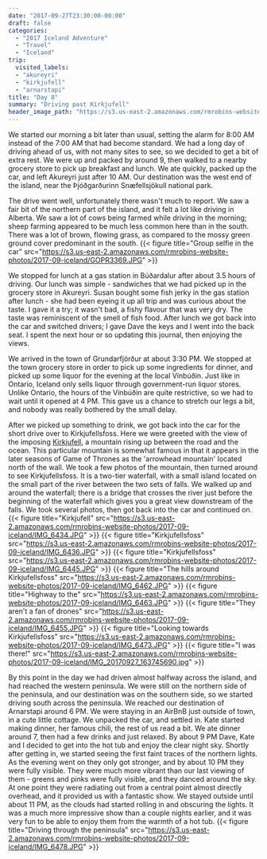 ```yaml
---
date: "2017-09-27T23:30:00-00:00"
draft: false
categories:
  - "2017 Iceland Adventure"
  - "Travel"
  - "Iceland"
trip:
  visited_labels:
  - "akureyri"
  - "kirkjufell"
  - "arnarstapi"
title: "Day 8"
summary: "Driving past Kirkjufell"
header_image_path: "https://s3.us-east-2.amazonaws.com/rmrobins-website-photos/2017-09-iceland/IMG_6434.JPG"
---
```


We started our morning a bit later than usual, setting the alarm for 8:00 AM instead of the 7:00 AM that had become standard. We had a long day of driving ahead of us, with not many sites to see, so we decided to get a bit of extra rest. We were up and packed by around 9, then walked to a nearby grocery store to pick up breakfast and lunch. We ate quickly, packed up the car, and left Akureyri just after 10 AM. Our destination was the west end of the island, near the Þjóðgarðurinn Snæfellsjökull national park.

The drive went well, unfortunately there wasn't much to report. We saw a fair bit of the northern part of the island, and it felt a lot like driving in Alberta. We saw a lot of cows being farmed while driving in the morning; sheep farming appeared to be much less common here than in the south. There was a lot of brown, flowing grass, as compared to the mossy green ground cover predominant in the south.
{{< figure title="Group selfie in the car" src="https://s3.us-east-2.amazonaws.com/rmrobins-website-photos/2017-09-iceland/GOPR3369.JPG" >}}

We stopped for lunch at a gas station in Búðardalur after about 3.5 hours of driving. Our lunch was simple - sandwiches that we had picked up in the grocery store in Akureyri. Susan bought some fish jerky in the gas station after lunch - she had been eyeing it up all trip and was curious about the taste. I gave it a try; it wasn't bad, a fishy flavour that was very dry. The taste was reminiscent of the smell of fish food. After lunch we got back into the car and switched drivers; I gave Dave the keys and I went into the back seat. I spent the next hour or so updating this journal, then enjoying the views.

We arrived in the town of Grundarfjörður at about 3:30 PM. We stopped at the town grocery store in order to pick up some ingredients for dinner, and picked up some liquor for the evening at the local Vínbúðin. Just like in Ontario, Iceland only sells liquor through government-run liquor stores. Unlike Ontario, the hours of the Vínbúðin are quite restrictive, so we had to wait until it opened at 4 PM. This gave us a chance to stretch our legs a bit, and nobody was really bothered by the small delay.

After we picked up something to drink, we got back into the car for the short drive over to Kirkjufellsfoss. Here we were greeted with the view of the imposing [Kirkjufell](https://en.wikipedia.org/wiki/Kirkjufell), a mountain rising up between the road and the ocean. This particular mountain is somewhat famous in that it appears in the later seasons of Game of Thrones as the 'arrowhead mountain' located north of the wall. We took a few photos of the mountain, then turned around to see Kirkjufellsfoss. It is a two-tier waterfall, with a small island located on the small part of the river between the two sets of falls. We walked up and around the waterfall; there is a bridge that crosses the river just before the beginning of the waterfall which gives you a great view downstream of the falls. We took several photos, then got back into the car and continued on.
{{< figure title="Kirkjufell" src="https://s3.us-east-2.amazonaws.com/rmrobins-website-photos/2017-09-iceland/IMG_6434.JPG" >}}
{{< figure title="Kirkjufellsfoss" src="https://s3.us-east-2.amazonaws.com/rmrobins-website-photos/2017-09-iceland/IMG_6436.JPG" >}}
{{< figure title="Kirkjufellsfoss" src="https://s3.us-east-2.amazonaws.com/rmrobins-website-photos/2017-09-iceland/IMG_6445.JPG" >}}
{{< figure title="The hills around Kirkjufellsfoss" src="https://s3.us-east-2.amazonaws.com/rmrobins-website-photos/2017-09-iceland/IMG_6462.JPG" >}}
{{< figure title="Highway to the" src="https://s3.us-east-2.amazonaws.com/rmrobins-website-photos/2017-09-iceland/IMG_6463.JPG" >}}
{{< figure title="They aren't a fan of drones" src="https://s3.us-east-2.amazonaws.com/rmrobins-website-photos/2017-09-iceland/IMG_6455.JPG" >}}
{{< figure title="Looking towards Kirkjufellsfoss" src="https://s3.us-east-2.amazonaws.com/rmrobins-website-photos/2017-09-iceland/IMG_6473.JPG" >}}
{{< figure title="I was there!" src="https://s3.us-east-2.amazonaws.com/rmrobins-website-photos/2017-09-iceland/IMG_20170927_163745690.jpg" >}}

By this point in the day we had driven almost halfway across the island, and had reached the western peninsula. We were still on the northern side of the peninsula, and our destination was on the southern side, so we started driving south across the peninsula. We reached our destination of Arnarstapi around 6 PM. We were staying in an AirBnB just outside of town, in a cute little cottage. We unpacked the car, and settled in. Kate started making dinner, her famous chili, the rest of us read a bit. We ate dinner around 7, then had a few drinks and just relaxed. By about 9 PM Dave, Kate and I decided to get into the hot tub and enjoy the clear night sky. Shortly after getting in, we started seeing the first faint traces of the northern lights. As the evening went on they only got stronger, and by about 10 PM they were fully visible. They were much more vibrant than our last viewing of them - greens and pinks were fully visible, and they danced around the sky. At one point they were radiating out from a central point almost directly overhead, and it provided us with a fantastic show. We stayed outside until about 11 PM, as the clouds had started rolling in and obscuring the lights. It was a much more impressive show than a couple nights earlier, and it was very fun to be able to enjoy them from the warmth of a hot tub.
{{< figure title="Driving through the peninsula" src="https://s3.us-east-2.amazonaws.com/rmrobins-website-photos/2017-09-iceland/IMG_6478.JPG" >}}
